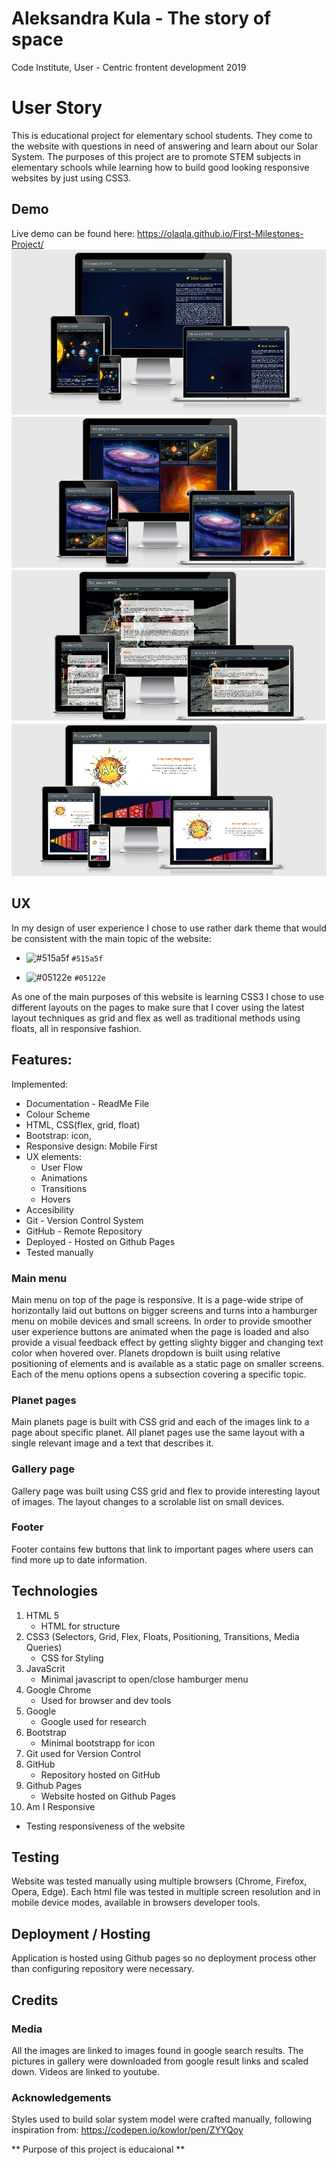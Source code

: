 # Aleksandra Kula - The story of space 
Code Institute, User - Centric frontent development 2019
# User Story

This is educational project for elementary school students. They come to the website with questions in need of answering and learn about our Solar System.
The purposes of this project are to promote STEM subjects in elementary schools 
while learning how to build good looking responsive websites by just using CSS3.

## Demo 

Live demo can be found here: https://olaqla.github.io/First-Milestones-Project/
![](gallery_img/DEMO.png)
![](gallery_img/demo2.png)
![](gallery_img/demo3.png)
![](gallery_img/demo4.png)

## UX 
In my design of user experience I chose to use rather dark theme that would be consistent with 
the main topic of the website:

- ![#515a5f](https://placehold.it/15/515a5f/000000?text=+) `#515a5f`

- ![#05122e](https://placehold.it/15/05122e/000000?text=+) `#05122e`

As one of the main purposes of this website is 
learning CSS3 I chose to use different layouts on the pages to make sure that I cover using the latest 
layout techniques as grid and flex as well as traditional methods using floats, all in responsive fashion.

## Features:
Implemented:
* Documentation - ReadMe File
* Colour Scheme
* HTML, CSS(flex, grid, float)
* Bootstrap: icon,
* Responsive design: Mobile First
* UX elements:
  - User Flow
  - Animations
  - Transitions
  - Hovers
* Accesibility
* Git - Version Control System
* GitHub - Remote Repository
* Deployed - Hosted on Github Pages
* Tested manually

### Main menu

Main menu on top of the page is responsive. It is a page-wide stripe of horizontally laid out buttons on bigger screens and turns into a hamburger menu on mobile devices and small screens. 
In order to provide smoother user experience buttons are animated when the page is loaded and also provide a visual feedback effect by getting slighty bigger and changing text color when hovered over. 
Planets dropdown is built using relative positioning of elements and is available as a static page on smaller screens. 
Each of the menu options opens a subsection covering a specific topic. 

### Planet pages

Main planets page is built with CSS grid and each of the images link to a page about specific planet. 
All planet pages use the same layout with a single relevant image and a text that describes it. 

### Gallery page

Gallery page was built using CSS grid and flex to provide interesting layout of images. The layout changes to a scrolable list on small devices. 

### Footer

Footer contains few buttons that link to important pages where users can find more up to date information. 

## Technologies

1. HTML 5 
   - HTML for structure
2. CSS3 (Selectors, Grid, Flex, Floats, Positioning, Transitions, Media Queries) 
   - CSS for Styling
3. JavaScrit
   - Minimal javascript to open/close hamburger menu
4. Google Chrome
   - Used for browser and dev tools
5. Google
   - Google used for research
6. Bootstrap
   - Minimal bootstrapp for icon
7. Git used for Version Control
8. GitHub
   - Repository hosted on GitHub
9. Github Pages
   - Website hosted on Github Pages
10. Am I Responsive
   - Testing responsiveness of the website

## Testing 

Website was tested manually using multiple browsers (Chrome, Firefox, Opera, Edge).
Each html file was tested in multiple screen resolution and in mobile device modes, available in browsers developer tools. 

## Deployment / Hosting

Application is hosted using Github pages so no deployment process other than configuring repository were necessary.

## Credits

### Media

All the images are linked to images found in google search results.
The pictures in gallery were downloaded from google result links and scaled down.
Videos are linked to youtube.

### Acknowledgements

Styles used to build solar system model were crafted manually, following inspiration from: https://codepen.io/kowlor/pen/ZYYQoy

** Purpose of this project is educaional **

